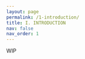 ```yaml
---
layout: page
permalink: /1-introduction/
title: I. INTRODUCTION
nav: false
nav_order: 1
---
```


WIP